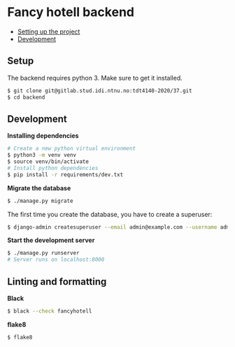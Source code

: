 # Fancy hotell backend

- [Setting up the project](#Setup)
- [Development](#development)

## Setup

The backend requires python 3. Make sure to get it installed.

```sh
$ git clone git@gitlab.stud.idi.ntnu.no:tdt4140-2020/37.git
$ cd backend
```

## Development

**Installing dependencies**

```sh
# Create a new python virtual environment
$ python3 -m venv venv
$ source venv/bin/activate
# Install python dependencies
$ pip install -r requirements/dev.txt
```

**Migrate the database**

```sh
$ ./manage.py migrate
```

The first time you create the database, you have to create a superuser:

```sh
$ django-admin createsuperuser --email admin@example.com --username admin
```

**Start the development server**

```sh
$ ./manage.py runserver
# Server runs on localhost:8000
```

## Linting and formatting

**Black**

```sh
$ black --check fancyhotell
```

**flake8**

```sh
$ flake8
```
